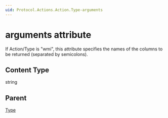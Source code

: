 ```yaml
---
uid: Protocol.Actions.Action.Type-arguments
---
```


# arguments attribute

If Action/Type is "wmi", this attribute specifies the names of the columns to be returned (separated by semicolons).

## Content Type

string

## Parent

[Type](xref:Protocol.Actions.Action.Type)
